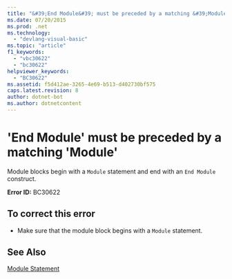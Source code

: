 ```yaml
---
title: "&#39;End Module&#39; must be preceded by a matching &#39;Module&#39;"
ms.date: 07/20/2015
ms.prod: .net
ms.technology: 
  - "devlang-visual-basic"
ms.topic: "article"
f1_keywords: 
  - "vbc30622"
  - "bc30622"
helpviewer_keywords: 
  - "BC30622"
ms.assetid: f5d412ae-3265-4e69-b513-d402730bf575
caps.latest.revision: 8
author: dotnet-bot
ms.author: dotnetcontent
---
```

# &#39;End Module&#39; must be preceded by a matching &#39;Module&#39;
Module blocks begin with a `Module` statement and end with an `End Module` construct.  
  
 **Error ID:** BC30622  
  
## To correct this error  
  
-   Make sure that the module block begins with a `Module` statement.  
  
## See Also  
 [Module Statement](../../visual-basic/language-reference/statements/module-statement.md)
